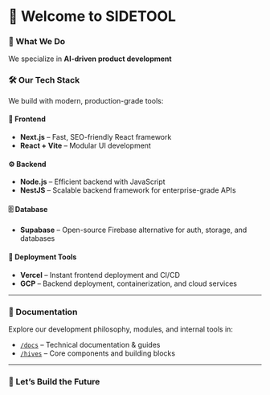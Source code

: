 # 👋 Welcome to SIDETOOL

### 🧠 What We Do

We specialize in **AI-driven product development**

### 🛠️ Our Tech Stack

We build with modern, production-grade tools:

#### 🧩 Frontend

* **Next.js** – Fast, SEO-friendly React framework
* **React + Vite** – Modular UI development

#### ⚙️ Backend

* **Node.js** – Efficient backend with JavaScript
* **NestJS** – Scalable backend framework for enterprise-grade APIs

#### 🗄️ Database

* **Supabase** – Open-source Firebase alternative for auth, storage, and databases

#### 🚀 Deployment Tools

* **Vercel** – Instant frontend deployment and CI/CD
* **GCP** – Backend deployment, containerization, and cloud services

---

### 📂 Documentation

Explore our development philosophy, modules, and internal tools in:

- [`/docs`](./docs) – Technical documentation & guides  
- [`/hives`](./hives) – Core components and building blocks

---

### 🤝 Let’s Build the Future
